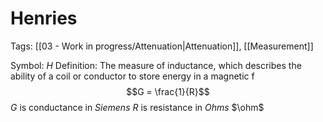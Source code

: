 # Henries
Tags: [[03 - Work in progress/Attenuation|Attenuation]], [[Measurement]]

Symbol: $H$
Definition: The measure of inductance, which describes the ability of a coil or conductor to store energy in a magnetic f
$$G = \frac{1}{R}$$
$G$ is conductance in *Siemens*
$R$ is resistance in *Ohms* $\ohm$
